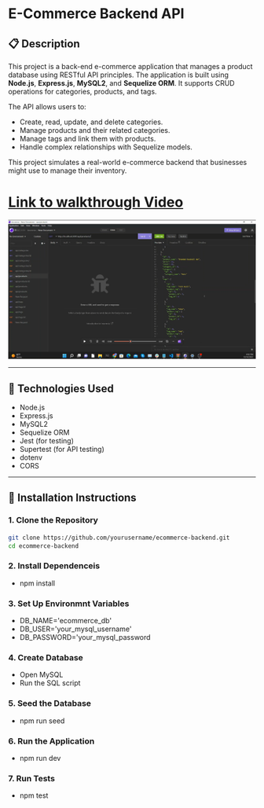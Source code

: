 # E-Commerce Backend API

## 📋 Description
This project is a back-end e-commerce application that manages a product database using RESTful API principles. The application is built using **Node.js**, **Express.js**, **MySQL2**, and **Sequelize ORM**. It supports CRUD operations for categories, products, and tags.

The API allows users to:
- Create, read, update, and delete categories.
- Manage products and their related categories.
- Manage tags and link them with products.
- Handle complex relationships with Sequelize models.

This project simulates a real-world e-commerce backend that businesses might use to manage their inventory.

# [Link to walkthrough Video](https://youtu.be/OCM8d3uCyYM)

![Challenge13](Challenge13-ORM-backendEcommerce.png)

---

## 🚀 Technologies Used
- Node.js
- Express.js
- MySQL2
- Sequelize ORM
- Jest (for testing)
- Supertest (for API testing)
- dotenv
- CORS

---

## 🔧 Installation Instructions

### 1. Clone the Repository
```bash
git clone https://github.com/yourusername/ecommerce-backend.git
cd ecommerce-backend
```
### 2. Install Dependenceis
- npm install 

### 3. Set Up Environmnt Variables
- DB_NAME='ecommerce_db'
- DB_USER='your_mysql_username'
- DB_PASSWORD='your_mysql_password

### 4. Create Database
- Open MySQL
- Run the SQL script

### 5. Seed the Database
- npm run seed

### 6. Run the Application
- npm run dev

### 7. Run Tests
- npm test
